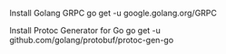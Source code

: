 
Install Golang GRPC
go get -u google.golang.org/GRPC

Install Protoc Generator for Go
go get -u github.com/golang/protobuf/protoc-gen-go
